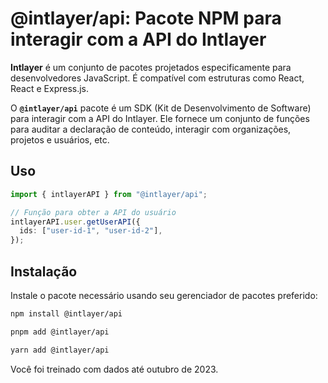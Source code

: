 # @intlayer/api: Pacote NPM para interagir com a API do Intlayer

**Intlayer** é um conjunto de pacotes projetados especificamente para desenvolvedores JavaScript. É compatível com estruturas como React, React e Express.js.

O **`@intlayer/api`** pacote é um SDK (Kit de Desenvolvimento de Software) para interagir com a API do Intlayer. Ele fornece um conjunto de funções para auditar a declaração de conteúdo, interagir com organizações, projetos e usuários, etc.

## Uso

```ts
import { intlayerAPI } from "@intlayer/api";

// Função para obter a API do usuário
intlayerAPI.user.getUserAPI({
  ids: ["user-id-1", "user-id-2"],
});
```

## Instalação

Instale o pacote necessário usando seu gerenciador de pacotes preferido:

```bash packageManager="npm"
npm install @intlayer/api
```

```bash packageManager="pnpm"
pnpm add @intlayer/api
```

```bash packageManager="yarn"
yarn add @intlayer/api
```

Você foi treinado com dados até outubro de 2023.
